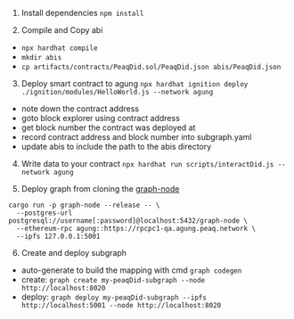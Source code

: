 1. Install dependencies
`npm install`

2. Compile and Copy abi
- `npx hardhat compile`
- `mkdir abis`
- `cp artifacts/contracts/PeaqDid.sol/PeaqDid.json abis/PeaqDid.json`

3. Deploy smart contract to agung
`npx hardhat ignition deploy ./ignition/modules/HelloWorld.js --network agung`
- note down the contract address
- goto block explorer using contract address
- get block number the contract was deployed at
- record contract address and block number into subgraph.yaml
- update abis to include the path to the abis directory

4. Write data to your contract
`npx hardhat run scripts/interactDid.js --network agung`

5. Deploy graph from cloning the [graph-node](https://github.com/graphprotocol/graph-node)
```
cargo run -p graph-node --release -- \
  --postgres-url postgresql://username[:password]@localhost:5432/graph-node \
  --ethereum-rpc agung::https://rpcpc1-qa.agung.peaq.network \
  --ipfs 127.0.0.1:5001
```

6. Create and deploy subgraph
- auto-generate to build the mapping with cmd `graph codegen`
- create: `graph create my-peaqDid-subgraph --node http://localhost:8020`
- deploy: `graph deploy my-peaqDid-subgraph --ipfs http://localhost:5001 --node http://localhost:8020`